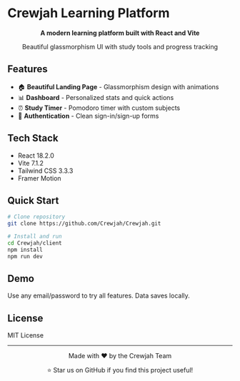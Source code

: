 # Crewjah Learning Platform

<div align="center">
  <p><strong>A modern learning platform built with React and Vite</strong></p>
  <p>Beautiful glassmorphism UI with study tools and progress tracking</p>
</div>

## Features
- 🏠 **Beautiful Landing Page** - Glassmorphism design with animations
- 📊 **Dashboard** - Personalized stats and quick actions  
- ⏰ **Study Timer** - Pomodoro timer with custom subjects
- 🔐 **Authentication** - Clean sign-in/sign-up forms

## Tech Stack
- React 18.2.0
- Vite 7.1.2  
- Tailwind CSS 3.3.3
- Framer Motion

## Quick Start

```bash
# Clone repository
git clone https://github.com/Crewjah/Crewjah.git

# Install and run
cd Crewjah/client
npm install
npm run dev
```

## Demo
Use any email/password to try all features. Data saves locally.

## License
MIT License

---

<div align="center">
  <p>Made with ❤️ by the Crewjah Team</p>
  <p>⭐ Star us on GitHub if you find this project useful!</p>
</div>